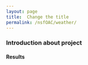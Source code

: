 ```yaml
---
layout: page
title:  Change the title
permalink: /nsfOAC/weather/
---
```

### Introduction about project


#### Results

 